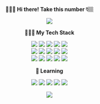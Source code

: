 <p align="center"><b>🙋🏻‍♂️ Hi there! Take this number 👇🏼</b></p>
<p align="center">
  <img src="https://profile-counter.glitch.me/iwfan/count.svg" />
</p>


<p align="center"><b>🧑🏻‍💻  My Tech Stack</b></p>
<p align="center">
  <img src="https://img.shields.io/badge/-HTML5-%23E44D27?style=flat-square&logo=html5&logoColor=ffffff" />
  <img src="https://img.shields.io/badge/-CSS3-%231572B6?style=flat-square&logo=css3" />
  <img src="https://img.shields.io/badge/-Angular-%23E44D27?style=flat-square&logo=angular&logoColor=ffffff" />
  <img src="https://img.shields.io/badge/-Vue.js-%232c3e50?style=flat-square&logo=Vue.js" />
  <img src="https://img.shields.io/badge/-React-%23282C34?style=flat-square&logo=react" />
  <br />
  <img src="https://img.shields.io/badge/-JavaScript-%23f7a41d?style=flat-square&logo=javascript&logoColor=white" />
  <img src="https://img.shields.io/badge/TypeScript%20-%23007ACC.svg?&style=flat-square&logo=typescript&logoColor=white"/>
  <img src="https://img.shields.io/badge/-Next.js-%23000000?style=flat-square&logo=Next.js" />
  <img src="https://img.shields.io/badge/-Gatsby-%23663399?style=flat-square&logo=gatsby" />
  <img src="https://img.shields.io/badge/-TailwindCss-%231a202c?style=flat-square&logo=tailwind-css" />
  <br />
  <img src="https://img.shields.io/badge/neovim-%2357A143.svg?&style=flat-square&logo=neovim&logoColor=white"/>
  <img src="https://img.shields.io/badge/-Linux-%23f7a41d?style=flat-square&logo=linux&logoColor=%23ffffff" />
  <img src="https://img.shields.io/badge/-GitHub%20Actions-%232088FF?style=flat-square&logo=github-actions&logoColor=ffffff" />
  <img src="https://img.shields.io/badge/-Vercel-%23000000?style=flat-square&logo=vercel&logoColor=ffffff" />
  <img src="https://img.shields.io/badge/-Netlify-%2300C7B7?style=flat-square&logo=netlify&logoColor=ffffff" />
</p>

<p align="center"><b>🤔  Learning</b></p>
<p align="center">
  <img src="https://img.shields.io/badge/lua-%232C2D72.svg?&style=flat-square&logo=lua&logoColor=white"/>
  <img src="https://img.shields.io/badge/ruby-%23CC342D.svg?&style=flat-square&logo=ruby&logoColor=white"/>
  <img src="https://img.shields.io/badge/go-%2300ADD8.svg?&style=flat-square&logo=go&logoColor=white" />
  <img src="https://img.shields.io/badge/-Docker-%232496ED?style=flat-square&logo=docker&logoColor=ffffff" />
  <img src="https://img.shields.io/badge/-Serverless-%23FD5750?style=flat-square&logo=serverless&logoColor=ffffff" />
</p>

<p align="center">
  <img src="https://github-readme-stats.vercel.app/api?username=iwfan&show_icons=true)](https://github.com/anuraghazra/github-readme-stats" />
</p>
